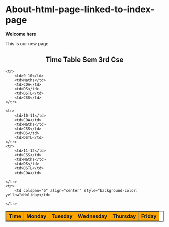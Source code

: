 # About-html-page-linked-to-index-page
<!DOCTYPE html>
<html>
<head> 
<title> Html Learning  </title>
 </head>
<body> 

<strong>Welcome here</strong>
<p>This is our new page </p>
<p > <h2 align="center"> Time Table Sem 3rd Cse</h2> </p>

<table align="center" border="2">
	<tr style = "background-color:orange">
		<th >Time</th>
		<th>Monday</th>
		<th>Tuesday</th>
		<th>Wednesday</th>
		<th>Thursday</th>
		<th>Friday</th>
	</tr>

	<tr>
		<td>9-10</td>
		<td>Maths</td>
		<td>COA</td>
		<td>DS</td>
		<td>DSTL</td>
		<td>CSS</td>
	</tr>

	<tr>
		<td>10-11</td>
		<td>COA</td>
		<td>Maths</td>
		<td>CSS</td>
		<td>DS</td>
		<td>DSTL</td>
	</tr>
	<tr>
		<td>11-12</td>
		<td>CSS</td>
		<td>Maths</td>
		<td>DS</td>
		<td>DSTL</td>
		<td>COA</td>
		
	</tr>
	<tr>
		<td colspan="6" align="center" style="background-color: yellow">Holiday</td>
		
	</tr>
	
</table>
</body>
</html>
